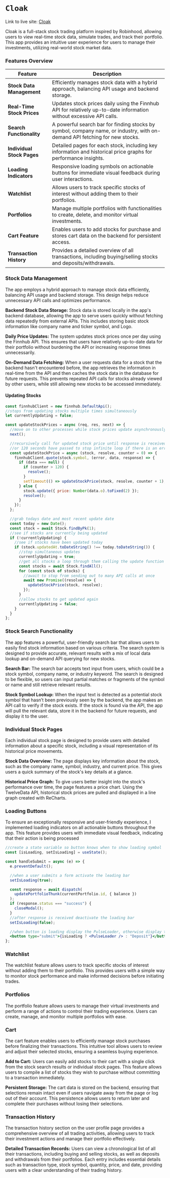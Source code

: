 # `Cloak`

Link to live site: [Cloak](https://cloak-aqko.onrender.com/)

Cloak is a full-stack stock trading platform inspired by Robinhood, allowing users to view real-time stock data, simulate trades, and track their portfolio. This app provides an intuitive user experience for users to manage their investments, utilizing real-world stock market data.

### Features Overview

| Feature                    | Description                                                                                                                |
| -------------------------- | -------------------------------------------------------------------------------------------------------------------------- |
| **Stock Data Management**  | Efficiently manages stock data with a hybrid approach, balancing API usage and backend storage.                            |
| **Real-Time Stock Prices** | Updates stock prices daily using the Finnhub API for relatively up-to-date information without excessive API calls.        |
| **Search Functionality**   | A powerful search bar for finding stocks by symbol, company name, or industry, with on-demand API fetching for new stocks. |
| **Individual Stock Pages** | Detailed pages for each stock, including key information and historical price graphs for performance insights.             |
| **Loading Indicators**     | Responsive loading symbols on actionable buttons for immediate visual feedback during user interactions.                   |
| **Watchlist**              | Allows users to track specific stocks of interest without adding them to their portfolios.                                 |
| **Portfolios**             | Manage multiple portfolios with functionalities to create, delete, and monitor virtual investments.                        |
| **Cart Feature**           | Enables users to add stocks for purchase and stores cart data on the backend for persistent access.                        |
| **Transaction History**    | Provides a detailed overview of all transactions, including buying/selling stocks and deposits/withdrawals.                |

### Stock Data Management

The app employs a hybrid approach to manage stock data efficiently, balancing API usage and backend storage. This design helps reduce unnecessary API calls and optimizes performance.

**Backend Stock Data Storage:** Stock data is stored locally in the app's backend database, allowing the app to serve users quickly without fetching data repeatedly from external APIs. This includes storing basic stock information like company name and ticker symbol, and Logo.

**Daily Price Updates:** The system updates stock prices once per day using the Finnhub API. This ensures that users have relatively up-to-date data for their portfolio without burdening the API or increasing response times unnecessarily.

**On-Demand Data Fetching:** When a user requests data for a stock that the backend hasn't encountered before, the app retrieves the information in real-time from the API and then caches the stock data in the database for future requests. This prevents repeated API calls for stocks already viewed by other users, while still allowing new stocks to be accessed immediately.

#### Updating Stocks

```javascript
const finnhubClient = new finnhub.DefaultApi();
//stops from updating stocks multiple times simultaneously
let currentlyUpdating = false;

const updateStockPrices = async (req, res, next) => {
  //move on to other processes while stock prices update asynchronously
  next();

  //recursively call for updated stock price until response is received
  //or 120 seconds have passed to stop infinite loop if there is an error
  const updateStockPrice = async (stock, resolve, counter = 0) => {
    finnhubClient.quote(stock.symbol, (error, data, response) => {
      if (data === null) {
        if (counter > 120) {
          resolve();
        }
        setTimeout(() => updateStockPrice(stock, resolve, counter + 1), 1000);
      } else {
        stock.update({ price: Number(data.o).toFixed(2) });
        resolve();
      }
    });
  };

  //grab todays date and most recent update date
  const today = new Date();
  const stock = await Stock.findByPk(1);
  //see if stocks are currently being updated
  if (!currentlyUpdating) {
    //see if stocks have been updated today
    if (stock.updatedAt.toDateString() !== today.toDateString()) {
      //stop simultaneous updates
      currentlyUpdating = true;
      //get all stocks a loop through them calling the update function on all of them
      const stocks = await Stock.findAll();
      for (const stock of stocks) {
        //await to stop from sending out to many API calls at once
        await new Promise((resolve) => {
          updateStockPrice(stock, resolve);
        });
      }
      //allow stocks to get updated again
      currentlyUpdating = false;
    }
  }
};
```

### Stock Search Functionality

The app features a powerful, user-friendly search bar that allows users to easily find stock information based on various criteria. The search system is designed to provide accurate, relevant results with a mix of local data lookup and on-demand API querying for new stocks.

**Search Bar:** The search bar accepts text input from users, which could be a stock symbol, company name, or industry keyword. The search is designed to be flexible, so users can input partial matches or fragments of the symbol or name and still retrieve relevant results.

**Stock Symbol Lookup:** When the input text is detected as a potential stock symbol that hasn’t been previously seen by the backend, the app makes an API call to verify if the stock exists. If the stock is found via the API, the app will pull the relevant data, store it in the backend for future requests, and display it to the user.

### Individual Stock Pages

Each individual stock page is designed to provide users with detailed information about a specific stock, including a visual representation of its historical price movements.

**Stock Data Overview:** The page displays key information about the stock, such as the company name, symbol, industry, and current price. This gives users a quick summary of the stock's key details at a glance.

**Historical Price Graph:** To give users better insight into the stock's performance over time, the page features a price chart. Using the TwelveData API, historical stock prices are pulled and displayed in a line graph created with ReCharts.

### Loading Buttons

To ensure an exceptionally responsive and user-friendly experience, I implemented loading indicators on all actionable buttons throughout the app. This feature provides users with immediate visual feedback, indicating that their action is being processed

```jsx
//create a state variable so button knows when to show loading symbol
const [isLoading, setIsLoading] = useState();

const handleSubmit = async (e) => {
  e.preventDefault();

  //when a user submits a form activate the leading bar
  setIsLoading(true);

  const response = await dispatch(
    updatePortfolioThunk(currentPortfolio.id, { balance })
  );
  if (response.status === "success") {
    closeModal();
  }
  //after response is received deactivate the loading bar
  setIsLoading(false);

  //when button is loading display the PulseLoader, otherwise display the button text
  <button type="submit">{isLoading ? <PulseLoader /> : "Deposit"}</button>;
};
```

### Watchlist

The watchlist feature allows users to track specific stocks of interest without adding them to their portfolio. This provides users with a simple way to monitor stock performance and make informed decisions before initiating trades.

### Portfolios

The portfolio feature allows users to manage their virtual investments and perform a range of actions to control their trading experience. Users can create, manage, and monitor multiple portfolios with ease.

### Cart

The cart feature enables users to efficiently manage stock purchases before finalizing their transactions. This intuitive tool allows users to review and adjust their selected stocks, ensuring a seamless buying experience.

**Add to Cart:** Users can easily add stocks to their cart with a single click from the stock search results or individual stock pages. This feature allows users to compile a list of stocks they wish to purchase without committing to a transaction immediately.

**Persistent Storage:** The cart data is stored on the backend, ensuring that selections remain intact even if users navigate away from the page or log out of their account. This persistence allows users to return later and complete their purchases without losing their selections.

### Transaction History

The transaction history section on the user profile page provides a comprehensive overview of all trading activities, allowing users to track their investment actions and manage their portfolio effectively.

**Detailed Transaction Records:** Users can view a chronological list of all their transactions, including buying and selling stocks, as well as deposits and withdrawals from their portfolios. Each entry includes essential details such as transaction type, stock symbol, quantity, price, and date, providing users with a clear understanding of their trading history.
